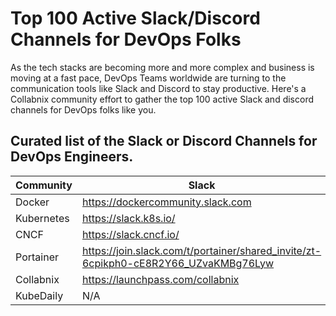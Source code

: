 # Top 100 Active Slack/Discord Channels for DevOps Folks

As the tech stacks are becoming more and more complex and business is moving at a fast pace, DevOps Teams worldwide are turning to the communication tools like Slack and Discord to stay productive. Here's a Collabnix community effort to gather the top 100 active Slack and discord channels for DevOps folks like you.

## Curated list of the Slack or Discord Channels for DevOps Engineers.


| Community  | Slack | Discord |
| ------------- | ------------- | ------------- | 
| Docker   | https://dockercommunity.slack.com  | N/A |
| Kubernetes  | https://slack.k8s.io/  | N/A |
| CNCF | https://slack.cncf.io/ | N/A |
| Portainer | https://join.slack.com/t/portainer/shared_invite/zt-6cpikph0-cE8R2Y66_UZvaKMBg76Lyw | N/A
| Collabnix | https://launchpass.com/collabnix | N/A |
| KubeDaily | N/A | https://discord.gg/rEvr7vq | 
